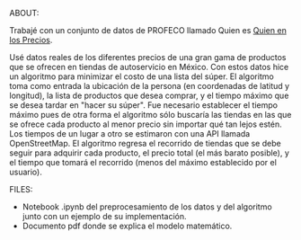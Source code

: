 
ABOUT: 

Trabajé con un conjunto de datos de PROFECO llamado Quien es [Quien en los Precios](https://www.profeco.gob.mx/precios/canasta/default.aspx).

Usé datos reales de los diferentes precios de una gran gama de productos que se ofrecen en tiendas de autoservicio en México. Con estos datos hice un algoritmo para minimizar el costo de una lista del súper. El algoritmo toma como entrada la ubicación de la persona (en coordenadas de latitud y longitud), la lista de productos que desea comprar, y el tiempo máximo que se desea tardar en "hacer su súper". Fue necesario establecer el tiempo máximo pues de otra forma el algoritmo sólo buscaría las tiendas en las que se ofrece cada producto al menor precio sin importar qué tan lejos estén. Los tiempos de un lugar a otro se estimaron con una API llamada OpenStreetMap.
El algoritmo regresa el recorrido de tiendas que se debe seguir para adquirir cada producto, el precio total (el más barato posible), y el tiempo que tomará el recorrido (menos del máximo establecido por el usuario). 


FILES:
- Notebook .ipynb del preprocesamiento de los datos y del algoritmo junto con un ejemplo de su implementación.
- Documento pdf donde se explica el modelo matemático.
